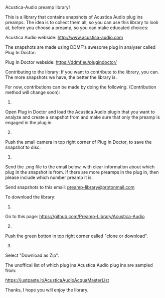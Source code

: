 Acustica-Audio preamp library!

This is a library that contains snapshots of Acustica Audio plug ins preamps. The idea is to collect them all, 
so you can use this library to look at, before you choose a preamp, so you can make educated choices:

Acustica Audio webside:       http://www.acustica-audio.com


The snapshots are made using DDMF's awesome plug in analyser called Plug In Doctor:

Plug In Doctor webside:   https://ddmf.eu/plugindoctor/


Contributing to the library:
If you want to contribute to the library, you can. The more snapshots we have, the better the library is.


For now, contributions can be made by doing the following. (Contribution method will change soon):

1. 
Open Plug in Doctor and load the Acustica Audio plugin that you want to analyze and create a snapshot from and 
make sure that only the preamp is engaged in the plug in.

2. 
Push the small camera in top right corner of Plug In Doctor, to save the snapshot to disc.

3. 
Send the .png file to the email below, with clear information about which plug in the snapshot is from.
If there are more preamps in the plug in, then please include which number preamp it is.


Send snapshots to this email:   preamp-library@protonmail.com


To download the library:

1. 
Go to this page:  https://github.com/Preamp-Library/Acustica-Audio 

2.
Push the green botton in top right corner called "clone or download".

3. 
Select "Download as Zip".


The unoffical list of which plug ins Acustica Audio plug ins are sampled from:

https://justpaste.it/AcusticaAudioAcquaMasterList


Thanks, I hope you will enjoy the library.

